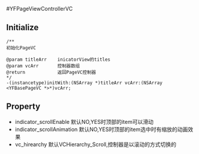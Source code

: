 #YFPageViewControllerVC
## Initialize
```
/**
初始化PageVC

@param titleArr    inicatorView的titles
@param vcArr       控制器数组
@return            返回PageVC控制器
*/
-(instancetype)initWith:(NSArray *)titleArr vcArr:(NSArray <YFBasePageVC *>*)vcArr;
```
## Property

- indicator_scrollEnable              默认NO,YES时顶部的item可以滑动
- indicator_scrollAnimation         默认NO,YES时顶部的item选中时有缩放的动画效果
- vc_hirearchy                             默认VCHierarchy_Scroll,控制器是以滚动的方式切换的

